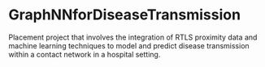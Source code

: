 # GraphNNforDiseaseTransmission
Placement project that involves the integration of RTLS proximity data and machine learning techniques to model and predict disease transmission within a contact network in a hospital setting.
